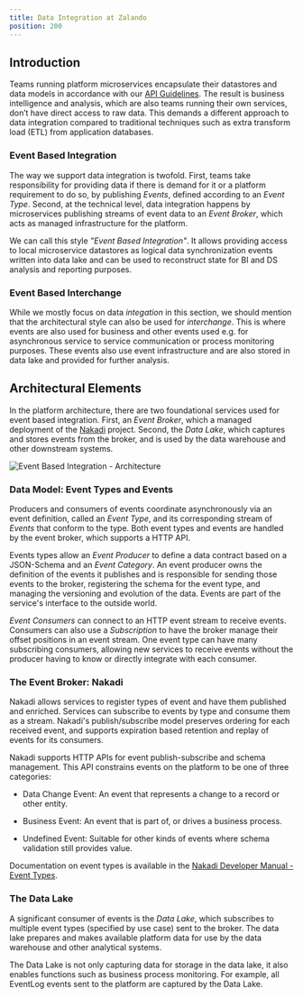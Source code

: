 ```yaml
---
title: Data Integration at Zalando
position: 200
---
```


## Introduction

Teams running platform microservices encapsulate their datastores and data models in accordance with our [API Guidelines](http://zalando.github.io/restful-api-guidelines). The result is business intelligence and analysis, which are also teams running their own services, don’t have direct access to raw data. This demands a different approach to data integration compared to traditional techniques such as extra transform load (ETL) from application databases.

### Event Based Integration

The way we support data integration is twofold. First, teams take responsibility for providing data if there is demand for it or a platform requirement to do so, by publishing _Events_, defined according to an _Event Type_. Second, at the technical level, data integration happens by microservices publishing streams of event data to an _Event Broker_, which acts as managed infrastructure for the platform.

We can call this style _"Event Based Integration"_. It allows providing access to local microservice datastores as logical data synchronization events written into data lake and can be used to reconstruct state for BI and DS analysis and reporting purposes.

### Event Based Interchange

While we mostly focus on data _integation_ in this section, we should mention that the architectural style can also be used for _interchange_. This is where events are also used for business and other events used e.g. for asynchronous service to service communication or process monitoring purposes. These events also use event infrastructure and are also stored in data lake and provided for further analysis.

## Architectural Elements

In the platform architecture, there are two foundational services used for event based integration. First, an _Event Broker_, which a managed deployment of the [Nakadi](https://nakadi.io) project. Second, the _Data Lake_, which captures and stores events from the broker, and is used by the data warehouse and other downstream systems.


![Event Based Integration - Architecture](./img/event_based_data_integration.svg)

### Data Model: Event Types and Events

Producers and consumers of events coordinate asynchronously via an event definition, called an _Event Type_, and its corresponding stream of _Events_ that conform to the type. Both event types and events are handled by the event broker, which supports a HTTP API.

Events types allow an _Event Producer_ to define a data contract based on a JSON-Schema and an _Event Category_. An event producer owns the definition of the events it publishes and is responsible for sending those events to the broker, registering the schema for the event type, and managing the versioning and evolution of the data. Events are part of the service's interface to the outside world.

_Event Consumers_ can connect to an HTTP event stream to receive events. Consumers can also use a _Subscription_ to have the broker manage their offset positions in an event stream. One event type can have many subscribing consumers, allowing new services to receive events without the producer having to know or directly integrate with each consumer.

### The Event Broker: Nakadi

Nakadi allows services to register types of event and have them published and enriched. Services can subscribe to events by type and consume them as a stream. Nakadi's publish/subscribe model preserves ordering for each received event, and supports expiration based retention and replay of events for its consumers.

Nakadi supports HTTP APIs for event publish-subscribe and schema management. This API constrains events on the platform to be one of three categories:

- Data Change Event: An event that represents a change to a record or other entity.

- Business Event: An event that is part of, or drives a business process.

- Undefined Event: Suitable for other kinds of events where schema validation still provides value.

Documentation on event types is available in the [Nakadi Developer Manual - Event Types](https://nakadi.io/manual.html#using_event-types).

### The Data Lake

A significant consumer of events is the *Data Lake*, which subscribes to multiple event types (specified by use case) sent to the broker. The data lake prepares and makes available platform data for use by the data warehouse and other analytical systems.

The Data Lake is not only capturing data for storage in the data lake, it also enables functions such as business process monitoring. For example, all EventLog events sent to the platform are captured by the Data Lake.
